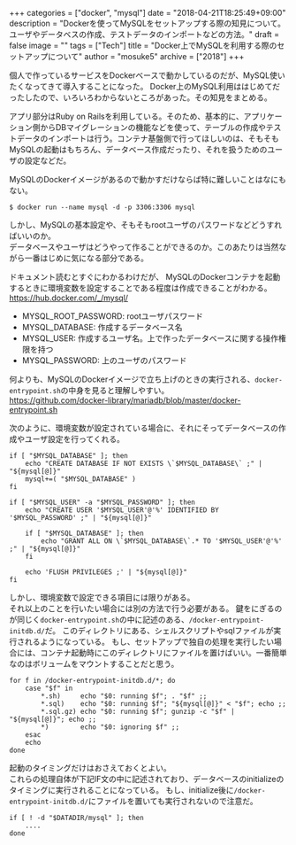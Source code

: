 +++
categories = ["docker", "mysql"]
date = "2018-04-21T18:25:49+09:00"
description = "Dockerを使ってMySQLをセットアップする際の知見について。ユーザやデータベスの作成、テストデータのインポートなどの方法。"
draft = false
image = ""
tags = ["Tech"]
title = "Docker上でMySQLを利用する際のセットアップについて"
author = "mosuke5"
archive = ["2018"]
+++

個人で作っているサービスをDockerベースで動かしているのだが、MySQL使いたくなってきて導入することになった。
Docker上のMySQL利用ははじめてだったしたので、いろいろわからないところがあった。その知見をまとめる。

<!--more-->

アプリ部分はRuby on Railsを利用している。そのため、基本的に、アプリケーション側からDBマイグレーションの機能などを使って、テーブルの作成やテストデータのインポートは行う。コンテナ基盤側で行ってほしいのは、そもそもMySQLの起動はもちろん、データベース作成だったり、それを扱うためのユーザの設定などだ。

MySQLのDockerイメージがあるので動かすだけならば特に難しいことはなにもない。

```
$ docker run --name mysql -d -p 3306:3306 mysql
```

しかし、MySQLの基本設定や、そもそもrootユーザのパスワードなどどうすればいいのか。  
データベースやユーザはどうやって作ることができるのか。このあたりは当然ながら一番はじめに気になる部分である。

ドキュメント読むとすぐにわかるわけだが、
MySQLのDockerコンテナを起動するときに環境変数を設定することである程度は作成できることがわかる。
https://hub.docker.com/_/mysql/

- MYSQL_ROOT_PASSWORD: rootユーザパスワード
- MYSQL_DATABASE: 作成するデータベース名
- MYSQL_USER: 作成するユーザ名。上で作ったデータベースに関する操作権限を持つ
- MYSQL_PASSWORD: 上のユーザのパスワード

何よりも、MySQLのDockerイメージで立ち上げのときの実行される、`docker-entrypoint.sh`の中身を見ると理解しやすい。  
https://github.com/docker-library/mariadb/blob/master/docker-entrypoint.sh

次のように、環境変数が設定されている場合に、それにそってデータベースの作成やユーザ設定を行ってくれる。

```shell
if [ "$MYSQL_DATABASE" ]; then
	echo "CREATE DATABASE IF NOT EXISTS \`$MYSQL_DATABASE\` ;" | "${mysql[@]}"
	mysql+=( "$MYSQL_DATABASE" )
fi
```

```shell
if [ "$MYSQL_USER" -a "$MYSQL_PASSWORD" ]; then
	echo "CREATE USER '$MYSQL_USER'@'%' IDENTIFIED BY '$MYSQL_PASSWORD' ;" | "${mysql[@]}"

	if [ "$MYSQL_DATABASE" ]; then
		echo "GRANT ALL ON \`$MYSQL_DATABASE\`.* TO '$MYSQL_USER'@'%' ;" | "${mysql[@]}"
	fi

	echo 'FLUSH PRIVILEGES ;' | "${mysql[@]}"
fi
```

しかし、環境変数で設定できる項目には限りがある。  
それ以上のことを行いたい場合には別の方法で行う必要がある。
鍵をにぎるのが同じく`docker-entrypoint.sh`の中に記述のある、`/docker-entrypoint-initdb.d/`だ。
このディレクトリにある、シェルスクリプトやsqlファイルが実行されるようになっている。
もし、セットアップで独自の処理を実行したい場合には、コンテナ起動時にこのディレクトリにファイルを置けばいい。一番簡単なのはボリュームをマウントすることだと思う。

```shell
for f in /docker-entrypoint-initdb.d/*; do
	case "$f" in
		*.sh)     echo "$0: running $f"; . "$f" ;;
		*.sql)    echo "$0: running $f"; "${mysql[@]}" < "$f"; echo ;;
		*.sql.gz) echo "$0: running $f"; gunzip -c "$f" | "${mysql[@]}"; echo ;;
		*)        echo "$0: ignoring $f" ;;
	esac
	echo
done
```

起動のタイミングだけはおさえておくとよい。  
これらの処理自体が下記IF文の中に記述されており、データベースのinitializeのタイミングに実行されることになっている。
もし、initialize後に`/docker-entrypoint-initdb.d/`にファイルを置いても実行されないので注意だ。

```shell
if [ ! -d "$DATADIR/mysql" ]; then
    ....
done
```